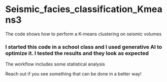 # Seismic_facies_classification_Kmeans3
The code shows how to perform a K-means clustering on seismic volumes

### I started this code in a school class and I used generative AI to optimize it. I tested the results and they look as expected ###

The workflow includes some statistical analysis

Reach out if you see something that can be done in a better way!

